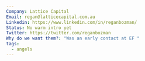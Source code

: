 ```yaml
---
Company: Lattice Capital
Email: regan@latticecapital.com.au
Linkedin: https://www.linkedin.com/in/reganbozman/
Status: No warm intro yet
Twitter: https://twitter.com/reganbozman
Why do we want them?: "Was an early contact at EF "
tags:
  - angels
---
```

